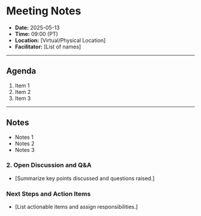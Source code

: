 # Meeting Notes
- **Date:** 2025-05-13
- **Time:** 09:00 (PT)
- **Location:** [Virtual/Physical Location]
- **Facilitator:** [List of names]
  
---

## Agenda

1. Item 1
2. Item 2
3. Item 3

---

## Notes

- Notes 1
- Notes 2
- Notes 3

### 2. Open Discussion and Q&A
- [Summarize key points discussed and questions raised.]

### Next Steps and Action Items
- [List actionable items and assign responsibilities.]
